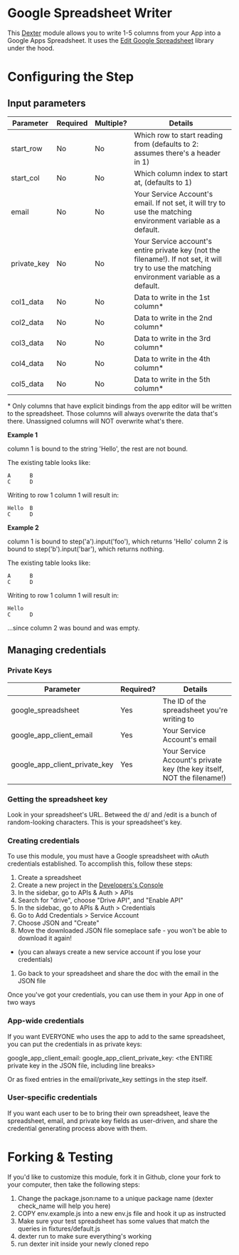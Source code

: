 # Google Spreadsheet Writer 

This [Dexter](http://rundexter.com) module allows you to write 1-5 
columns from your App into a Google Apps Spreadsheet.  It uses the 
[Edit Google Spreadsheet](https://github.com/jpillora/node-edit-google-spreadsheet) 
library under the hood.

# Configuring the Step

## Input parameters

Parameter|Required|Multiple?|Details
---------|--------|---------|-------
start_row | No | No | Which row to start reading from (defaults to 2: assumes there's a header in 1)
start_col | No | No | Which column index to start at, (defaults to 1)
email | No | No | Your Service Account's email.  If not set, it will try to use the matching environment variable as a default.
private_key | No | No | Your Service account's entire private key (not the filename!).  If not set, it will try to use the matching environment variable as a default.
col1_data | No | No | Data to write in the 1st column* 
col2_data | No | No | Data to write in the 2nd column*
col3_data | No | No | Data to write in the 3rd column*
col4_data | No | No | Data to write in the 4th column*
col5_data | No | No | Data to write in the 5th column*

\* Only columns that have explicit bindings from the app editor will be
written to the spreadsheet.  Those columns will always overwrite the data
that's there.  Unassigned columns will NOT overwrite what's there.

**Example 1**

column 1 is bound to the string 'Hello', the rest are not bound.

The existing table looks like:

    A      B
    C      D

Writing to row 1 column 1 will result in:

    Hello  B
    C      D

**Example 2**

column 1 is bound to step('a').input('foo'), which returns 'Hello'
column 2 is bound to step('b').input('bar'), which returns nothing.

The existing table looks like:

    A      B
    C      D

Writing to row 1 column 1 will result in:

    Hello  
    C      D

...since column 2 was bound and was empty.

## Managing credentials

### Private Keys

Parameter|Required?|Details
---------|---------|-------
google_spreadsheet | Yes | The ID of the spreadsheet you're writing to
google_app_client_email | Yes | Your Service Account's email
google_app_client_private_key | Yes | Your Service Account's private key (the key itself, NOT the filename!)


### Getting the spreadsheet key

Look in your spreadsheet's URL. Betweed the d/ and /edit is a bunch
of random-looking characters.  This is your spreadsheet's key.

### Creating credentials

To use this module, you must have a Google spreadsheet with oAuth
credentials established.  To accomplish this, follow these steps:

1. Create a spreadsheet
1. Create a new project in the [Developers's Console](https://console.developers.google.com/project)
1. In the sidebar, go to APIs &amp; Auth &gt; APIs
1. Search for "drive", choose "Drive API", and "Enable API"
1. In the sidebac, go to APIs &amp; Auth &gt; Credentials
1. Go to Add Credentials &gt; Service Account
1. Choose JSON and "Create"
1. Move the downloaded JSON file someplace safe - you won't be able to download it again!
  * (you can always create a new service account if you lose your credentials)
1. Go back to your spreadsheet and share the doc with the email in the JSON file

Once you've got your credentials, you can use them in your App in one of two ways

### App-wide credentials

If you want EVERYONE who uses the app to add to the same spreadsheet, 
you can put the credentials in as private keys:

 google_app_client_email: <the email in the json file>
 google_app_client_private_key: <the ENTIRE private key in the JSON file, including line breaks>

Or as fixed entries in the email/private_key settings in the step itself.

### User-specific credentials

If you want each user to be to bring their own spreadsheet, leave the 
spreadsheet, email, and private key fields as user-driven, and share
the credential generating process above with them.

# Forking &amp; Testing
If you'd like to customize this module, fork it in Github, clone your
fork to your computer, then take the following steps:

1. Change the package.json:name to a unique package name (dexter check_name will help you here)
1. COPY env.example.js into a new env.js file and hook it up as instructed
1. Make sure your test spreadsheet has some values that match the queries in fixtures/default.js
1. dexter run to make sure everything's working
1. run dexter init inside your newly cloned repo

